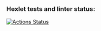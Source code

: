 ### Hexlet tests and linter status:
[![Actions Status](https://github.com/bujhm9987/java-project-78/workflows/hexlet-check/badge.svg)](https://github.com/bujhm9987/java-project-78/actions)